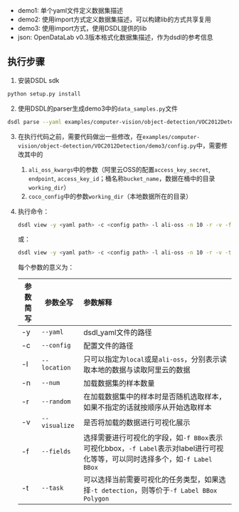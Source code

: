 - demo1: 单个yaml文件定义数据集描述
- demo2: 使用import方式定义数据集描述，可以构建lib的方式共享复用
- demo3: 使用import方式，使用DSDL提供的lib
- json: OpenDataLab v0.3版本格式化数据集描述，作为dsdl的参考信息

## 执行步骤

1. 安装DSDL sdk

```bash
python setup.py install
```

2. 使用DSDL的parser生成demo3中的`data_samples.py`文件

```bash
dsdl parse --yaml examples/computer-vision/object-detection/VOC2012Detection/demo3/data_samples.yaml
```

3. 在执行代码之前，需要代码做出一些修改，在`examples/computer-vision/object-detection/VOC2012Detection/demo3/config.py`中，需要修改其中的

   1. `ali_oss_kwargs`中的参数（阿里云OSS的配置`access_key_secret`, `endpoint`, `access_key_id`；桶名称`bucket_name`，数据在桶中的目录`working_dir`）
   2. `coco_config`中的参数`working_dir`（本地数据所在的目录）

4. 执行命令：

   ```bash
   dsdl view -y <yaml path> -c <config path> -l ali-oss -n 10 -r -v -f Label BBox
   ```

   或：

   ```bash
   dsdl view -y <yaml path> -c <config path> -l ali-oss -n 10 -r -v -t detection
   ```

   

   每个参数的意义为：

   | 参数简写 | 参数全写      | 参数解释                                                     |
   | -------- | ------------- | :----------------------------------------------------------- |
   | -y       | `--yaml`      | dsdl_yaml文件的路径                                          |
   | -c       | `--config`    | 配置文件的路径                                               |
   | -l       | `--location`  | 只可以指定为`local`或是`ali-oss`，分别表示读取本地的数据与读取阿里云的数据 |
   | -n       | `--num`       | 加载数据集的样本数量                                         |
   | -r       | `--random`    | 在加载数据集中的样本时是否随机选取样本，如果不指定的话就按顺序从开始选取样本 |
   | -v       | `--visualize` | 是否将加载的数据进行可视化展示                               |
   | -f       | `--fields`    | 选择需要进行可视化的字段，如`-f BBox`表示可视化bbox，`-f Label`表示对label进行可视化等等，可以同时选择多个，如`-f Label BBox` |
   | -t       | `--task`      | 可以选择当前需要可视化的任务类型，如果选择`-t detection`，则等价于`-f Label BBox Polygon` |

